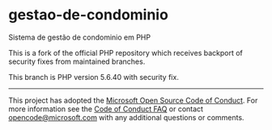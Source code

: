 # gestao-de-condominio
Sistema de gestão de condominio em PHP

This is a fork of the official PHP repository which receives backport of security fixes from maintained branches.

This branch is PHP version 5.6.40 with security fix.

---

This project has adopted the [Microsoft Open Source Code of
Conduct](https://opensource.microsoft.com/codeofconduct/).
For more information see the [Code of Conduct
FAQ](https://opensource.microsoft.com/codeofconduct/faq/) or
contact [opencode@microsoft.com](mailto:opencode@microsoft.com)
with any additional questions or comments.

